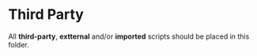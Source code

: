 # Third Party
All **third-party**, **extternal** and/or **imported** scripts should be placed in this folder.

